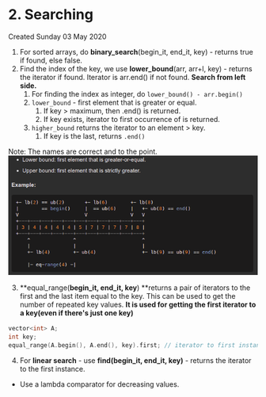 # 2. Searching
Created Sunday 03 May 2020


1. For sorted arrays, do **binary_search**(begin_it, end_it, key) - returns true if found, else false.
2. Find the index of the key, we use **lower_bound**(arr, arr+l, key) - returns the iterator if found. Iterator is arr.end() if not found. **Search from left side.**
	1. For finding the index as integer, do ``lower_bound() - arr.begin()``
	2. ``lower_bound`` - first element that is greater or equal.
		1. If key > maximum, then .end() is returned.
		2. If key exists, iterator to first occurrence of is returned.
	3. ``higher_bound`` returns the iterator to an element > key.
		1. If key is the last, returns ``.end()``

Note: The names are correct and to the point.
![](2._Searching/pasted_image.png)

3. **equal_range(**begin_it, end_it, key**) **returns a pair of iterators to the first and the last item equal to the key. This can be used to get the number of repeated key values. **It is used for getting the first iterator to a key(even if there's just one key)**
```c++
vector<int> A;
int key;
equal_range(A.begin(), A.end(), key).first; // iterator to first instance of key
```

4. For **linear search** - use **find(**begin_it, end_it, key**)** - returns the iterator to the first instance.


* Use a lambda comparator for decreasing values.


